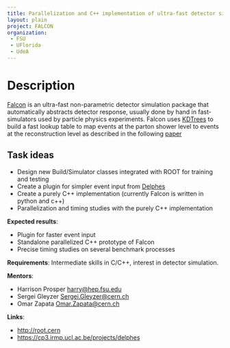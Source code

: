 ```yaml
---
title: Parallelization and C++ implementation of ultra-fast detector simulation package, FALCON 
layout: plain
project: FALCON
organization: 
 - FSU
 - UFlorida
 - UdeA
---
```


# Description
[Falcon](http://inspirehep.net/record/1456803) is an ultra-fast non-parametric detector simulation package that automatically abstracts detector response, usually done by hand in fast-simulators used by particle physics experiments. Falcon uses [KDTrees](https://root.cern.ch/doc/v608/classTKDTreeBinning.html) to build a fast lookup table to map events at the parton shower level to events at the reconstruction level as described in the following [paper](http://inspirehep.net/record/1456803)

## Task ideas
* Design new Build/Simulator classes integrated with ROOT for training and testing
* Create a plugin for simpler event input from [Delphes](https://cp3.irmp.ucl.ac.be/projects/delphes)
* Create a purely C++ implementation (currently Falcon is written in python and c++)
* Parallelization and timing studies with the purely C++ implementation

**Expected results**: 
* Plugin for faster event input
* Standalone parallelized C++ prototype of Falcon
* Precise timing studies on several benchmark processes

**Requirements**: Intermediate skills in C/C++, interest in detector simulation.
 
**Mentors**: 

  * Harrison Prosper harry@hep.fsu.edu
  * Sergei Gleyzer Sergei.Gleyzer@cern.ch
  * Omar Zapata  Omar.Zapata@cern.ch


**Links**:

  * http://root.cern 
  * https://cp3.irmp.ucl.ac.be/projects/delphes



